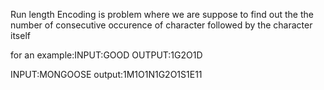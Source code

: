 Run length Encoding is problem where we are suppose to find out the the number of consecutive occurence of character followed by the character itself

for an example:INPUT:GOOD
OUTPUT:1G2O1D

INPUT:MONGOOSE
output:1M1O1N1G2O1S1E11